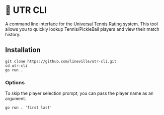 # 🎾 UTR CLI

A command line interface for the [Universal Tennis Rating](https://www.myutr.com/) system. This tool allows you to quickly lookup Tennis/PickleBall players and view their match history.

## Installation

```shell
git clone https://github.com/lineville/utr-cli.git
cd utr-cli
go run .
```

### Options

To skip the player selection prompt, you can pass the player name as an argument.

```shell
go run . 'first last'
```
